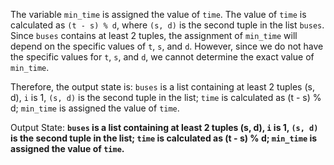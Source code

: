 The variable `min_time` is assigned the value of `time`. The value of `time` is calculated as `(t - s) % d`, where `(s, d)` is the second tuple in the list `buses`. Since `buses` contains at least 2 tuples, the assignment of `min_time` will depend on the specific values of `t`, `s`, and `d`. However, since we do not have the specific values for `t`, `s`, and `d`, we cannot determine the exact value of `min_time`.

Therefore, the output state is: `buses` is a list containing at least 2 tuples (s, d), `i` is 1, `(s, d)` is the second tuple in the list; `time` is calculated as (t - s) % d; `min_time` is assigned the value of `time`.

Output State: **`buses` is a list containing at least 2 tuples (s, d), `i` is 1, `(s, d)` is the second tuple in the list; `time` is calculated as (t - s) % d; `min_time` is assigned the value of `time`.**